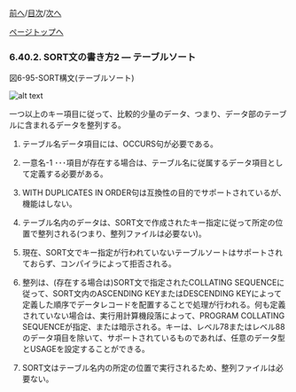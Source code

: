 <!--navi start1-->
[前へ](6-40-1.md)/[目次](https://momo2584.github.io/opensourcecobol.github.io/markdown/TOC.html)/[次へ](6-41.md)
<!--navi end1-->
<!--navi start2-->

[ページトップへ](6-40-2.md)
<!--navi end2-->
### 6.40.2. SORT文の書き方2 ― テーブルソート

図6-95-SORT構文(テーブルソート)

![alt text](Image/6-95-Set.png)

一つ以上のキー項目に従って、比較的少量のデータ、つまり、データ部のテーブルに含まれるデータを整列する。

1. テーブル名データ項目には、OCCURS句が必要である。

2. 一意名-1 ･･･項目が存在する場合は、テーブル名に従属するデータ項目として定義する必要がある。

3. WITH DUPLICATES IN ORDER句は互換性の目的でサポートされているが、機能はしない。

4. テーブル名内のデータは、SORT文で作成されたキー指定に従って所定の位置で整列される(つまり、整列ファイルは必要ない)。

5. 現在、SORT文でキー指定が行われていないテーブルソートはサポートされておらず、コンパイラによって拒否される。

6. 整列は、(存在する場合は)SORT文で指定されたCOLLATING SEQUENCEに従って、SORT文内のASCENDING KEYまたはDESCENDING KEYによって定義した順序でデータレコードを配置することで処理が行われる。何も定義されていない場合は、実行用計算機段落によって、PROGRAM COLLATING SEQUENCEが指定、または暗示される。キーは、レベル78またはレベル88のデータ項目を除いて、サポートされているものであれば、任意のデータ型とUSAGEを設定することができる。

7. SORT文はテーブル名内の所定の位置で実行されるため、整列ファイルは必要ない。

